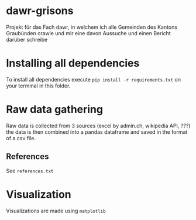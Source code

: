 # dawr-grisons
Projekt für das Fach dawr, in welchem ich alle Gemeinden des Kantons Graubünden crawle und mir eine davon Aussuche und einen Bericht darüber schreibe

# Installing all dependencies
To install all dependencies execute `pip install -r requirements.txt` on your terminal in this folder.

# Raw data gathering
Raw data is collected from 3 sources (excel by admin.ch, wikipedia API, ???) the data is then combined into a pandas dataframe and saved in the format of a csv file.

## References
See `references.txt`

# Visualization
Visualizations are made using `matplotlib`


